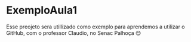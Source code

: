 # ExemploAula1
Esse preojeto sera utillizado como exemplo para aprendemos a utilizar o GitHub, com o professor Claudio, no Senac Palhoça 😊
